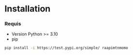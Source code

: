 # Installation

### Requis

- Version Python >= 3.10
- pip

```bash
pip install -i https://test.pypi.org/simple/ raapimtnmomo
```
